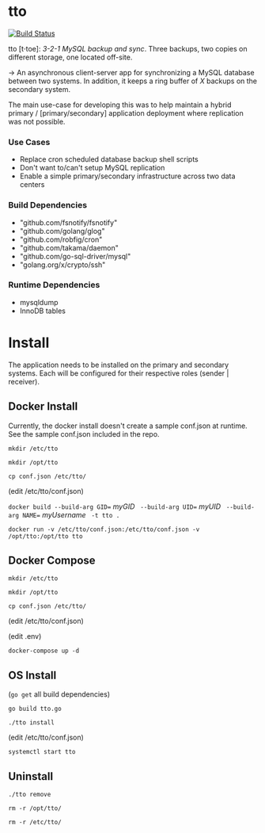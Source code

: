# tto

[![Build Status](https://travis-ci.org/ctomkow/tto.svg?branch=master)](https://travis-ci.org/ctomkow/tto)

tto [t⋅toe]: _3-2-1 MySQL backup and sync_. Three backups, two copies on different storage, one located off-site.

→	An asynchronous client-server app for synchronizing a MySQL database between two systems. In addition, it keeps a ring buffer of _X_ backups on the secondary system. 

The main use-case for developing this was to help maintain a hybrid primary / [primary/secondary] application 
deployment where replication was not possible.

### Use Cases
* Replace cron scheduled database backup shell scripts
* Don't want to/can't setup MySQL replication
* Enable a simple primary/secondary infrastructure across two data centers


### Build Dependencies
* "github.com/fsnotify/fsnotify"
* "github.com/golang/glog"
* "github.com/robfig/cron"
* "github.com/takama/daemon"
* "github.com/go-sql-driver/mysql"
* "golang.org/x/crypto/ssh"

### Runtime Dependencies
* mysqldump
* InnoDB tables

# Install

The application needs to be installed on the primary and secondary systems. Each will be configured for their 
respective roles (sender | receiver).

## Docker Install
Currently, the docker install doesn't create a sample conf.json at runtime. See the sample conf.json included in the repo.

`mkdir /etc/tto`

`mkdir /opt/tto`

`cp conf.json /etc/tto/`

(edit /etc/tto/conf.json)

`docker build --build-arg GID=` _myGID_ ` --build-arg UID=` _myUID_ ` --build-arg NAME=` _myUsername_ ` -t tto .`

`docker run -v /etc/tto/conf.json:/etc/tto/conf.json -v /opt/tto:/opt/tto tto`

## Docker Compose

`mkdir /etc/tto`

`mkdir /opt/tto`

`cp conf.json /etc/tto/`

(edit /etc/tto/conf.json)

(edit .env)

`docker-compose up -d`

## OS Install
(`go get` all build dependencies)

`go build tto.go`

`./tto install`

(edit /etc/tto/conf.json)

`systemctl start tto`

## Uninstall

`./tto remove`

`rm -r /opt/tto/`

`rm -r /etc/tto/`
